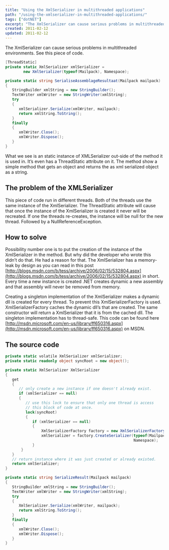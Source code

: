 ```yaml
---
title: "Using the XmlSerializer in multithreaded applications"
path: "/using-the-xmlserializer-in-multithreaded-applications/"
tags: ["dotNET"]
excerpt: "The XmlSerializer can cause serious problems in multithreaded environments."
created: 2011-02-12
updated: 2011-02-12
---
```



The XmlSerializer can cause serious problems in multithreaded environments. See this piece of code.

```csharp
[ThreadStatic]
private static XmlSerializer xmlSerializer =
        new XmlSerializer(typeof(Mailpack), Namespace);

private static string SerialiseAssemblageResultaat(Mailpack mailpack)
{
   StringBuilder xmlString = new StringBuilder();
   TextWriter xmlWriter = new StringWriter(xmlString);
   try
   {
      xmlSerializer.Serialize(xmlWriter, mailpack);
      return xmlString.ToString();
   }
   finally
   {
      xmlWriter.Close();
      xmlWriter.Dispose();
   }
}
```

What we see is an static instance of XMLSerializer out-side of the method it is used in. It’s even has a ThreadStatic attribute on it. The method show a simple method that gets an object and returns the as xml serialized object as a string.

## The problem of the XMLSerializer

This piece of code run in different threads. Both of the threads use the same instance of the XmlSerializer. The ThreadStatic attribute will cause that once the instance of the XmlSerializer is created it never will be recreated. If one the threads re-creates, the instance will be null for the new thread. Followed by a NullReferenceException.

## How to solve

Possibility number one is to put the creation of the instance of the XmlSerializer in the method. But why did the developer who wrote this didn’t do that. He had a reason for that. The XmlSerializer has a memory-leak by design as you can read in this post [http://blogs.msdn.com/b/tess/archive/2006/02/15/532804.aspx](http://blogs.msdn.com/b/tess/archive/2006/02/15/532804.aspx) in short. Every time a new instance is created .NET creates dynamic a new assembly and that assembly will never be removed from memory.

Creating a singleton implementation of the XmlSerializer makes a dynamic dll is created for every thread. To prevent this XmlSerializerFactory is used. XmlSerializerFactory caches the dynamic dll’s that are created. The same constructor will return a XmlSerializer that it is from the cached dll. The singleton implementation has to thread-safe. This code can be found here [http://msdn.microsoft.com/en-us/library/ff650316.aspx](http://msdn.microsoft.com/en-us/library/ff650316.aspx) on MSDN.

## The source code

```csharp
private static volatile XmlSerializer xmlSerializer;
private static readonly object syncRoot = new object();

private static XmlSerializer XmlSerializer
{
   get
   {
      // only create a new instance if one doesn't already exist.
      if (xmlSerializer == null)
      {
         // use this lock to ensure that only one thread is access
         // this block of code at once.
         lock(syncRoot)
         {
            if (xmlSerializer == null)
            {
                XmlSerializerFactory factory = new XmlSerializerFactory();
                xmlSerializer = factory.CreateSerializer(typeof(Mailpack),
                                                         Namespace);
            }
       }
   }
   // return instance where it was just created or already existed.
   return xmlSerializer;
}

private static string SerializeResult(Mailpack mailpack)
{
   StringBuilder xmlString = new StringBuilder();
   TextWriter xmlWriter = new StringWriter(xmlString);
   try
   {
      XmlSerializer.Serialize(xmlWriter, mailpack);
      return xmlString.ToString();
   }
   finally
   {
      xmlWriter.Close();
      xmlWriter.Dispose();
   }
}
```
